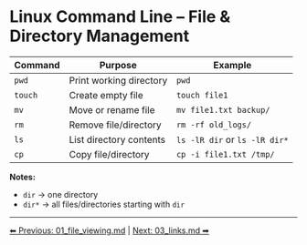 # Linux Command Line – File & Directory Management

| Command | Purpose                  | Example                       |
| ------- | ------------------------ | ----------------------------- |
| `pwd`   | Print working directory  | `pwd`                         |
| `touch` | Create empty file        | `touch file1`                 |
| `mv`    | Move or rename file      | `mv file1.txt backup/`        |
| `rm`    | Remove file/directory    | `rm -rf old_logs/`            |
| `ls`    | List directory contents  | `ls -lR dir` or `ls -lR dir*`|
| `cp`    | Copy file/directory      | `cp -i file1.txt /tmp/`       |

**Notes:**
- `dir` → one directory  
- `dir*` → all files/directories starting with `dir`
---
[⬅ Previous: 01_file_viewing.md](01_file_viewing.md) | [Next: 03_links.md ➡](03_links.md)
